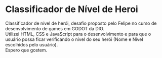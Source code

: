 # Classificador de Nível de Heroi
Classificador de nível de herói, desafio proposto pelo Felipe no curso de desenvolvimento de games em GODOT da DIO. <br>
Utilizei HTML, CSS e JavaScript para o desenvolvimento e para que o usuário possa ficar verificando o nível do seu herói (Nome e Nível escolhidos pelo usuário). <br>
Espero que gostem.
